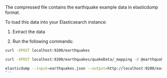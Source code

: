 The compressed file contains the earthquake example data in elasticdump format.

To load this data into your Elasticsearch instance:

1) Extract the data

2) Run the following commands: 
```bash
curl -XPOST localhost:9200/earthquakes

curl -XPOST localhost:9200/earthquakes/quakeData/_mapping -d @earthquakedata_mapping.json

elasticdump --input=earthquakes.json --output=http://localhost:9200/earthquakes --type=data
`''